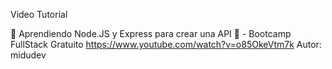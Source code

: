 Video Tutorial

💯 Aprendiendo Node.JS y Express para crear una API 📶 - Bootcamp FullStack Gratuito
https://www.youtube.com/watch?v=o85OkeVtm7k
Autor: midudev
